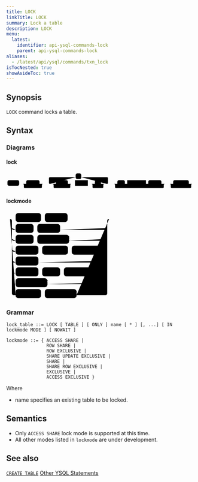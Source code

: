 ```yaml
---
title: LOCK
linkTitle: LOCK
summary: Lock a table
description: LOCK
menu:
  latest:
    identifier: api-ysql-commands-lock
    parent: api-ysql-commands-lock
aliases:
  - /latest/api/ysql/commands/txn_lock
isTocNested: true
showAsideToc: true
---
```


## Synopsis

`LOCK` command locks a table.

## Syntax

### Diagrams

#### lock

<svg class="rrdiagram" version="1.1" xmlns:xlink="http://www.w3.org/1999/xlink" xmlns="http://www.w3.org/2000/svg" width="804" height="78" viewbox="0 0 804 78"><path class="connector" d="M0 50h5m50 0h30m57 0h20m-92 0q5 0 5 5v8q0 5 5 5h67q5 0 5-5v-8q0-5 5-5m5 0h30m-5 0q-5 0-5-5v-19q0-5 5-5h109m24 0h109q5 0 5 5v19q0 5-5 5m-237 0h20m51 0h20m-86 0q5 0 5 5v8q0 5 5 5h61q5 0 5-5v-8q0-5 5-5m5 0h10m55 0h30m26 0h20m-61 0q5 0 5 5v8q0 5 5 5h36q5 0 5-5v-8q0-5 5-5m5 0h50m32 0h10m80 0h10m56 0h20m-223 0q5 0 5 5v8q0 5 5 5h198q5 0 5-5v-8q0-5 5-5m5 0h30m67 0h20m-102 0q5 0 5 5v8q0 5 5 5h77q5 0 5-5v-8q0-5 5-5m5 0h5"/><rect class="literal" x="5" y="34" width="50" height="24" rx="7"/><text class="text" x="15" y="50">LOCK</text><rect class="literal" x="85" y="34" width="57" height="24" rx="7"/><text class="text" x="95" y="50">TABLE</text><rect class="literal" x="296" y="5" width="24" height="24" rx="7"/><text class="text" x="306" y="21">,</text><rect class="literal" x="212" y="34" width="51" height="24" rx="7"/><text class="text" x="222" y="50">ONLY</text><a xlink:href="../../grammar_diagrams#name"><rect class="rule" x="293" y="34" width="55" height="24"/><text class="text" x="303" y="50">name</text></a><rect class="literal" x="378" y="34" width="26" height="24" rx="7"/><text class="text" x="388" y="50">*</text><rect class="literal" x="474" y="34" width="32" height="24" rx="7"/><text class="text" x="484" y="50">IN</text><a xlink:href="../../grammar_diagrams#lockmode"><rect class="rule" x="516" y="34" width="80" height="24"/><text class="text" x="526" y="50">lockmode</text></a><rect class="literal" x="606" y="34" width="56" height="24" rx="7"/><text class="text" x="616" y="50">MODE</text><rect class="literal" x="712" y="34" width="67" height="24" rx="7"/><text class="text" x="722" y="50">NOWAIT</text></svg>

#### lockmode

<svg class="rrdiagram" version="1.1" xmlns:xlink="http://www.w3.org/1999/xlink" xmlns="http://www.w3.org/2000/svg" width="285" height="237" viewbox="0 0 285 237"><path class="connector" d="M0 21h25m68 0h10m61 0h116m-265 24q0 5 5 5h5m48 0h10m61 0h121q5 0 5-5m-255 29q0 5 5 5h5m48 0h10m85 0h97q5 0 5-5m-255 29q0 5 5 5h5m61 0h10m69 0h10m85 0h5q5 0 5-5m-255 29q0 5 5 5h5m61 0h179q5 0 5-5m-255 29q0 5 5 5h5m61 0h10m48 0h10m85 0h26q5 0 5-5m-255 29q0 5 5 5h5m85 0h155q5 0 5-5m-260-169q5 0 5 5v193q0 5 5 5h5m68 0h10m85 0h77q5 0 5-5v-193q0-5 5-5m5 0h5"/><rect class="literal" x="25" y="5" width="68" height="24" rx="7"/><text class="text" x="35" y="21">ACCESS</text><rect class="literal" x="103" y="5" width="61" height="24" rx="7"/><text class="text" x="113" y="21">SHARE</text><rect class="literal" x="25" y="34" width="48" height="24" rx="7"/><text class="text" x="35" y="50">ROW</text><rect class="literal" x="83" y="34" width="61" height="24" rx="7"/><text class="text" x="93" y="50">SHARE</text><rect class="literal" x="25" y="63" width="48" height="24" rx="7"/><text class="text" x="35" y="79">ROW</text><rect class="literal" x="83" y="63" width="85" height="24" rx="7"/><text class="text" x="93" y="79">EXCLUSIVE</text><rect class="literal" x="25" y="92" width="61" height="24" rx="7"/><text class="text" x="35" y="108">SHARE</text><rect class="literal" x="96" y="92" width="69" height="24" rx="7"/><text class="text" x="106" y="108">UPDATE</text><rect class="literal" x="175" y="92" width="85" height="24" rx="7"/><text class="text" x="185" y="108">EXCLUSIVE</text><rect class="literal" x="25" y="121" width="61" height="24" rx="7"/><text class="text" x="35" y="137">SHARE</text><rect class="literal" x="25" y="150" width="61" height="24" rx="7"/><text class="text" x="35" y="166">SHARE</text><rect class="literal" x="96" y="150" width="48" height="24" rx="7"/><text class="text" x="106" y="166">ROW</text><rect class="literal" x="154" y="150" width="85" height="24" rx="7"/><text class="text" x="164" y="166">EXCLUSIVE</text><rect class="literal" x="25" y="179" width="85" height="24" rx="7"/><text class="text" x="35" y="195">EXCLUSIVE</text><rect class="literal" x="25" y="208" width="68" height="24" rx="7"/><text class="text" x="35" y="224">ACCESS</text><rect class="literal" x="103" y="208" width="85" height="24" rx="7"/><text class="text" x="113" y="224">EXCLUSIVE</text></svg>

### Grammar

```
lock_table ::= LOCK [ TABLE ] [ ONLY ] name [ * ] [, ...] [ IN lockmode MODE ] [ NOWAIT ]

lockmode ::= { ACCESS SHARE |
               ROW SHARE |
               ROW EXCLUSIVE |
               SHARE UPDATE EXCLUSIVE |
               SHARE |
               SHARE ROW EXCLUSIVE |
               EXCLUSIVE |
               ACCESS EXCLUSIVE }
```

Where

- name specifies an existing table to be locked.

## Semantics

- Only `ACCESS SHARE` lock mode is supported at this time.
- All other modes listed in `lockmode` are under development.

## See also

[`CREATE TABLE`](../ddl_create_table)
[Other YSQL Statements](..)
